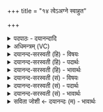 +++
title = "१४ त्वेऽअग्ने स्वाहुत"

+++
<details><summary>पदपाठः - दयानन्दादि</summary>

त्वेऽइति॒ त्वे। अ॒ग्ने॒। स्वा॒हु॒तेति॑ सुऽआहुत। प्रि॒यासः॑। स॒न्तुः॒। सू॒रयः॑। य॒न्तारः॑ ये। म॒घवा॑न॒ इति॑ म॒घऽवा॑नः। जना॑नाम्। ऊ॒र्वान्। दय॑न्त। गोना॑म्। १४।
</details>

<details><summary>अधिमन्त्रम् (VC)</summary>

- विद्वांसो देवता
- वसिष्ठ ऋषिः
- अनुष्टुप्
- गान्धारः
</details>

<details><summary>दयानन्द-सरस्वती (हि) - विषयः</summary>

विद्वानों के तुल्य अन्य जनों को वर्त्तना चाहिये, इस विषय को अगले मन्त्र में कहा है ॥
</details>

<details><summary>दयानन्द-सरस्वती (हि) - पदार्थः</summary>

पदार्थान्वयभाषाः -  हे (स्वाहुत) सुन्दर प्रकार से विद्या को ग्रहण किये हुए (अग्ने) विद्वन् ! (ये) जो (जनानाम्) मनुष्यों के बीच वीर पुरुष (यन्तारः) जितेन्द्रिय (मघवानः) बहुत धन से युक्त जन (गोनाम्) पृथिवी वा गौ आदि के (ऊर्वान्) हिसकों को (दयन्त) मारते हैं, वे (सूरयः) विद्वान् लोग (त्वे) आपके (प्रियासः) पियारे (सन्तु) हों ॥१४ ॥
</details>

<details><summary>दयानन्द-सरस्वती (हि) - भावार्थः</summary>

भावार्थभाषाः -  हे मनुष्यो ! जैसे विद्वान् लोग अग्नि आदि पदार्थों की विद्या को ग्रहण कर विद्वानों के पियारे हो, दुष्टों को मार और गौ आदि की रक्षा कर मनुष्यों के पियारे होते हैं, वैसे तुम भी करो ॥१४ ॥
</details>

<details><summary>दयानन्द-सरस्वती (सं) - विषयः</summary>

विद्वद्वदितरजनैर्वर्त्तितव्यमित्याह ॥
</details>

<details><summary>दयानन्द-सरस्वती (सं) - पदार्थः</summary>

पदार्थान्वयभाषाः -  हे स्वाहुताऽग्ने ! ये जनानां मध्ये वीरा यन्तारो मघवानो गोनामूर्वान् दयन्त ते सूरयस्त्वे प्रियासः सन्तु ॥१४ ॥
</details>

<details><summary>दयानन्द-सरस्वती (सं) - भावार्थः</summary>

भावार्थभाषाः -  हे मनुष्याः ! यथा विद्वांसोऽग्न्यादिपदार्थविद्यां गृहीत्वा विद्वत्प्रिया भूत्वा दुष्टान् हत्वा गवादीन् रक्षित्वा मनुष्यप्रिया भवन्ति, तथा यूयमपि भवत ॥१४ ॥
</details>

<details><summary>सविता जोशी ← दयानन्दः (म) - भावार्थः</summary>

भावार्थभाषाः -  हे माणसांनो ! जसे विद्वान लोक अग्निविद्या ग्रहण करून इतर विद्वानांना प्रिय होतात व दुष्टांना मारून गाई वगैरेंचे रक्षण करतात आणि माणसांना प्रिय वाटतात तसे तुम्हीही व्हा.
</details>